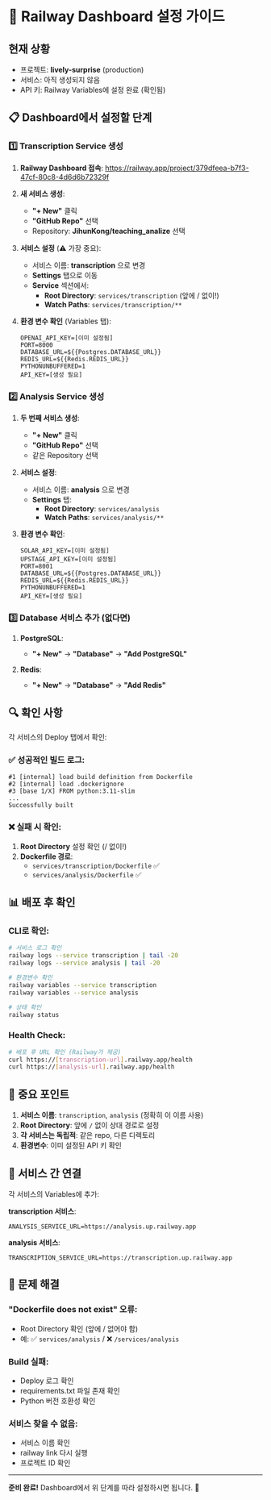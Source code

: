 # 🚀 Railway Dashboard 설정 가이드

## 현재 상황
- 프로젝트: **lively-surprise** (production)
- 서비스: 아직 생성되지 않음
- API 키: Railway Variables에 설정 완료 (확인됨)

## 📋 Dashboard에서 설정할 단계

### 1️⃣ Transcription Service 생성

1. **Railway Dashboard 접속**: https://railway.app/project/379dfeea-b7f3-47cf-80c8-4d6d6b72329f

2. **새 서비스 생성**:
   - **"+ New"** 클릭
   - **"GitHub Repo"** 선택
   - Repository: **JihunKong/teaching_analize** 선택

3. **서비스 설정** (⚠️ 가장 중요):
   - 서비스 이름: **transcription** 으로 변경
   - **Settings** 탭으로 이동
   - **Service** 섹션에서:
     - **Root Directory**: `services/transcription` (앞에 / 없이!)
     - **Watch Paths**: `services/transcription/**`

4. **환경 변수 확인** (Variables 탭):
   ```
   OPENAI_API_KEY=[이미 설정됨]
   PORT=8000
   DATABASE_URL=${{Postgres.DATABASE_URL}}
   REDIS_URL=${{Redis.REDIS_URL}}
   PYTHONUNBUFFERED=1
   API_KEY=[생성 필요]
   ```

### 2️⃣ Analysis Service 생성

1. **두 번째 서비스 생성**:
   - **"+ New"** 클릭
   - **"GitHub Repo"** 선택
   - 같은 Repository 선택

2. **서비스 설정**:
   - 서비스 이름: **analysis** 으로 변경
   - **Settings** 탭:
     - **Root Directory**: `services/analysis`
     - **Watch Paths**: `services/analysis/**`

3. **환경 변수 확인**:
   ```
   SOLAR_API_KEY=[이미 설정됨]
   UPSTAGE_API_KEY=[이미 설정됨]
   PORT=8001
   DATABASE_URL=${{Postgres.DATABASE_URL}}
   REDIS_URL=${{Redis.REDIS_URL}}
   PYTHONUNBUFFERED=1
   API_KEY=[생성 필요]
   ```

### 3️⃣ Database 서비스 추가 (없다면)

1. **PostgreSQL**:
   - **"+ New"** → **"Database"** → **"Add PostgreSQL"**

2. **Redis**:
   - **"+ New"** → **"Database"** → **"Add Redis"**

## 🔍 확인 사항

각 서비스의 Deploy 탭에서 확인:

### ✅ 성공적인 빌드 로그:
```
#1 [internal] load build definition from Dockerfile
#2 [internal] load .dockerignore
#3 [base 1/X] FROM python:3.11-slim
...
Successfully built
```

### ❌ 실패 시 확인:
1. **Root Directory** 설정 확인 (/ 없이!)
2. **Dockerfile 경로**: 
   - `services/transcription/Dockerfile` ✅
   - `services/analysis/Dockerfile` ✅

## 📊 배포 후 확인

### CLI로 확인:
```bash
# 서비스 로그 확인
railway logs --service transcription | tail -20
railway logs --service analysis | tail -20

# 환경변수 확인
railway variables --service transcription
railway variables --service analysis

# 상태 확인
railway status
```

### Health Check:
```bash
# 배포 후 URL 확인 (Railway가 제공)
curl https://[transcription-url].railway.app/health
curl https://[analysis-url].railway.app/health
```

## 🎯 중요 포인트

1. **서비스 이름**: `transcription`, `analysis` (정확히 이 이름 사용)
2. **Root Directory**: 앞에 `/` 없이 상대 경로로 설정
3. **각 서비스는 독립적**: 같은 repo, 다른 디렉토리
4. **환경변수**: 이미 설정된 API 키 확인

## 🔗 서비스 간 연결

각 서비스의 Variables에 추가:

**transcription 서비스**:
```
ANALYSIS_SERVICE_URL=https://analysis.up.railway.app
```

**analysis 서비스**:
```
TRANSCRIPTION_SERVICE_URL=https://transcription.up.railway.app
```

## 📝 문제 해결

### "Dockerfile does not exist" 오류:
- Root Directory 확인 (앞에 / 없어야 함)
- 예: ✅ `services/analysis` / ❌ `/services/analysis`

### Build 실패:
- Deploy 로그 확인
- requirements.txt 파일 존재 확인
- Python 버전 호환성 확인

### 서비스 찾을 수 없음:
- 서비스 이름 확인
- railway link 다시 실행
- 프로젝트 ID 확인

---

**준비 완료!** Dashboard에서 위 단계를 따라 설정하시면 됩니다. 🚀